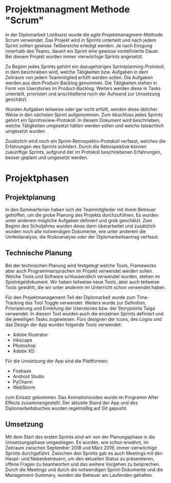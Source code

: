 # Projektmanagment Methode "Scrum"

In der Diplomarbeit ListAssist wurde die agile Projektmanagment-Methode Scrum verwendet. Das Projekt wird in Sprints unterteilt und nach jedem Sprint sollten gewisse Teilbereiche erledigt werden. Je nach Einigung innerhalb des Teams, dauert ein Sprint eine gewisse vordefinierte Dauer. Bei diesem Projekt wurden immer vierwöchige Sprints angesetzt. 

Zu Beginn jedes Sprints gehört ein dazugehöriges Sprintplanning-Protokoll, in dem beschrieben wird, welche Tätigkeiten bzw. Aufgaben in dem Zeitraum von jedem Teammitglied erfüllt werden sollen. Die Aufgaben werden aus dem Product-Backlog genommen. Die Tätigkeiten stehen in Form von Userstories im Product-Backlog. Weiters werden diese in Tasks unterteilt, priorisiert und anschließend noch der Aufwand zur Umsetzung geschätzt. 

Wurden Aufgaben teilweise oder gar nicht erfüllt, werden diese üblicher Weise in den nächsten Sprint aufgenommen. Zum Abschluss jedes Sprints gehört ein Sprintreview-Protokoll. In diesem Dokument wird beschrieben, welche Tätigkeiten umgesetzt hätten werden sollen und welche tatsächlich umgesetzt wurden. 

Zusätzlich wird noch ein Sprint-Retrospektiv-Protokoll verfasst, welches die Erfahrungen des Sprints schildert. Durch die Retrospektive können zukünftige Sprints, aufgrund der im Protokoll beschriebenen Erfahrungen, besser geplant und umgesetzt werden.

# Projektphasen

## Projektplanung

In den Sommerferien haben sich die Teammitglieder mit ihrem Betreuer getroffen, um die grobe Planung des Projekts durchzuführen. Es wurden unter anderem mögliche Aufgaben definiert und grob geschätzt. Zum Beginn des Schuljahres wurden diese dann überarbeitet und zusätzlich wurden noch alle notwendigen Dokumente, wie unter anderem die Umfeldanalyse, die Risikoanalyse oder der Diplomarbeitsantrag verfasst.

## Technische Planung

Bei der technischen Planung wird festgelegt welche Tools, Frameworks aber auch Programmiersprachen im Projekt verwendet werden sollen. Welche Tools und Software schlussendlich verwendet wurden, stehen im Spielregeldokument. Wir haben teilweise neue Tools, aber auch teilweise Tools gewählt, die wir unter anderem im Unterricht schon verwendet haben. 

Für den Projektmanagement-Teil der Diplomarbeit wurde zum Time-Tracking das Tool Toggle verwendet. Weiters wurde zur Definition, Priorisierung und Einteilung der Userstories bzw. der Storypoints Taiga verwendet. In diesem Tool wurden auch die einzelnen Sprints definiert und die jeweiligen Tasks zugewiesen. Fürs designen der Icons, des Logos und das Design der App wurden folgende Tools verwendet:  

* Adobe Illustrator
* Inkscape
* Photoshop
* Adobe XD 

Für die Umsetzung der App sind die Plattformen: 

* Firebase 
* Android Studio
* PyCharm
* WebStorm

zum Einsatz gekommen. Das Animationsvideo wurde im Programm After Effects zusammengestellt. Der aktuelle Stand der App und des Diplomarbeitsbuches wurden regelmäßig auf Git gepusht.

## Umsetzung

Mit dem Start des ersten Sprints sind wir von der Planungsphase in die Umsetzungsphase umgestiegen. Es wurden, wie schon erwähnt, im Zeitraum zwischen September 2018 und März 2019, immer vierwöchige Sprints durchgeführt. Zwischen den Sprints gab es auch Meetings mit den Haupt- und Nebenbetreuern, um den aktuellen Status zu präsentieren, offene Fragen zu beantworten und das weitere Vorgehen zu besprechen. Durch die Meetings und durch die notwendigen Sprint-Dokumente und die Management-Summary, wurden die Betreuer am Laufenden gehalten.
